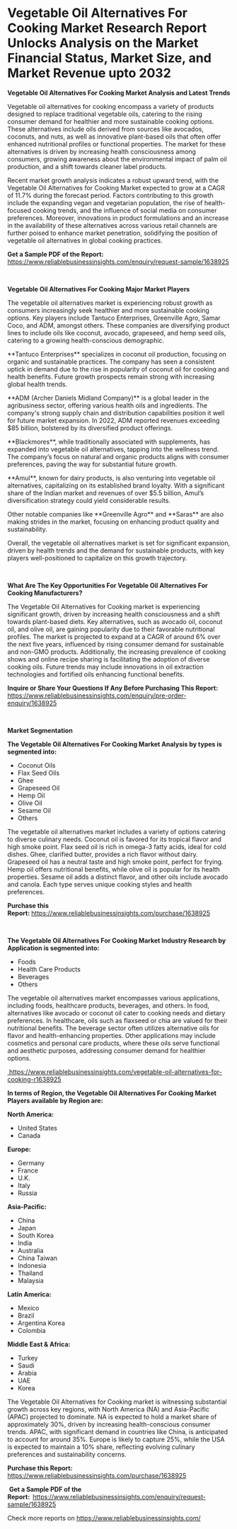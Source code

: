 <p><h1>Vegetable Oil Alternatives For Cooking Market Research Report Unlocks Analysis on the Market Financial Status, Market Size, and Market Revenue upto 2032</h1></p><p><strong>Vegetable Oil Alternatives For Cooking Market Analysis and Latest Trends</strong></p>
<p><p>Vegetable oil alternatives for cooking encompass a variety of products designed to replace traditional vegetable oils, catering to the rising consumer demand for healthier and more sustainable cooking options. These alternatives include oils derived from sources like avocados, coconuts, and nuts, as well as innovative plant-based oils that often offer enhanced nutritional profiles or functional properties. The market for these alternatives is driven by increasing health consciousness among consumers, growing awareness about the environmental impact of palm oil production, and a shift towards cleaner label products.</p><p>Recent market growth analysis indicates a robust upward trend, with the Vegetable Oil Alternatives for Cooking Market expected to grow at a CAGR of 11.7% during the forecast period. Factors contributing to this growth include the expanding vegan and vegetarian population, the rise of health-focused cooking trends, and the influence of social media on consumer preferences. Moreover, innovations in product formulations and an increase in the availability of these alternatives across various retail channels are further poised to enhance market penetration, solidifying the position of vegetable oil alternatives in global cooking practices.</p></p>
<p><strong>Get a Sample PDF of the Report:&nbsp;</strong> <a href="https://www.reliablebusinessinsights.com/enquiry/request-sample/1638925?utm_campaign=2121&utm_medium=2&utm_source=Github&utm_content=ia&utm_term=15022025&utm_id=vegetable-oil-alternatives-for-cooking">https://www.reliablebusinessinsights.com/enquiry/request-sample/1638925</a></p>
<p>&nbsp;</p>
<p><strong>Vegetable Oil Alternatives For Cooking Major Market Players</strong></p>
<p><p>The vegetable oil alternatives market is experiencing robust growth as consumers increasingly seek healthier and more sustainable cooking options. Key players include Tantuco Enterprises, Greenville Agro, Samar Coco, and ADM, amongst others. These companies are diversifying product lines to include oils like coconut, avocado, grapeseed, and hemp seed oils, catering to a growing health-conscious demographic.</p><p>**Tantuco Enterprises** specializes in coconut oil production, focusing on organic and sustainable practices. The company has seen a consistent uptick in demand due to the rise in popularity of coconut oil for cooking and health benefits. Future growth prospects remain strong with increasing global health trends.</p><p>**ADM (Archer Daniels Midland Company)** is a global leader in the agribusiness sector, offering various health oils and ingredients. The company's strong supply chain and distribution capabilities position it well for future market expansion. In 2022, ADM reported revenues exceeding $85 billion, bolstered by its diversified product offerings.</p><p>**Blackmores**, while traditionally associated with supplements, has expanded into vegetable oil alternatives, tapping into the wellness trend. The company’s focus on natural and organic products aligns with consumer preferences, paving the way for substantial future growth.</p><p>**Amul**, known for dairy products, is also venturing into vegetable oil alternatives, capitalizing on its established brand loyalty. With a significant share of the Indian market and revenues of over $5.5 billion, Amul’s diversification strategy could yield considerable results.</p><p>Other notable companies like **Greenville Agro** and **Saras** are also making strides in the market, focusing on enhancing product quality and sustainability. </p><p>Overall, the vegetable oil alternatives market is set for significant expansion, driven by health trends and the demand for sustainable products, with key players well-positioned to capitalize on this growth trajectory.</p></p>
<p>&nbsp;</p>
<p><strong>What Are The Key Opportunities For Vegetable Oil Alternatives For Cooking Manufacturers?</strong></p>
<p><p>The Vegetable Oil Alternatives for Cooking market is experiencing significant growth, driven by increasing health consciousness and a shift towards plant-based diets. Key alternatives, such as avocado oil, coconut oil, and olive oil, are gaining popularity due to their favorable nutritional profiles. The market is projected to expand at a CAGR of around 6% over the next five years, influenced by rising consumer demand for sustainable and non-GMO products. Additionally, the increasing prevalence of cooking shows and online recipe sharing is facilitating the adoption of diverse cooking oils. Future trends may include innovations in oil extraction technologies and fortified oils enhancing functional benefits.</p></p>
<p><strong>Inquire or Share Your Questions If Any Before Purchasing This Report:</strong> <a href="https://www.reliablebusinessinsights.com/enquiry/pre-order-enquiry/1638925?utm_campaign=2121&utm_medium=2&utm_source=Github&utm_content=ia&utm_term=15022025&utm_id=vegetable-oil-alternatives-for-cooking">https://www.reliablebusinessinsights.com/enquiry/pre-order-enquiry/1638925</a></p>
<p>&nbsp;</p>
<p><strong>Market Segmentation</strong></p>
<p><strong>The Vegetable Oil Alternatives For Cooking Market Analysis by types is segmented into:</strong></p>
<p><ul><li>Coconut Oils</li><li>Flax Seed Oils</li><li>Ghee</li><li>Grapeseed Oil</li><li>Hemp Oil</li><li>Olive Oil</li><li>Sesame Oil</li><li>Others</li></ul></p>
<p><p>The vegetable oil alternatives market includes a variety of options catering to diverse culinary needs. Coconut oil is favored for its tropical flavor and high smoke point. Flax seed oil is rich in omega-3 fatty acids, ideal for cold dishes. Ghee, clarified butter, provides a rich flavor without dairy. Grapeseed oil has a neutral taste and high smoke point, perfect for frying. Hemp oil offers nutritional benefits, while olive oil is popular for its health properties. Sesame oil adds a distinct flavor, and other oils include avocado and canola. Each type serves unique cooking styles and health preferences.</p></p>
<p><strong>Purchase this Report:&nbsp;</strong><a href="https://www.reliablebusinessinsights.com/purchase/1638925?utm_campaign=2121&utm_medium=2&utm_source=Github&utm_content=ia&utm_term=15022025&utm_id=vegetable-oil-alternatives-for-cooking">https://www.reliablebusinessinsights.com/purchase/1638925</a></p>
<p>&nbsp;</p>
<p><strong>The Vegetable Oil Alternatives For Cooking Market Industry Research by Application is segmented into:</strong></p>
<p><ul><li>Foods</li><li>Health Care Products</li><li>Beverages</li><li>Others</li></ul></p>
<p><p>The vegetable oil alternatives market encompasses various applications, including foods, healthcare products, beverages, and others. In food, alternatives like avocado or coconut oil cater to cooking needs and dietary preferences. In healthcare, oils such as flaxseed or chia are valued for their nutritional benefits. The beverage sector often utilizes alternative oils for flavor and health-enhancing properties. Other applications may include cosmetics and personal care products, where these oils serve functional and aesthetic purposes, addressing consumer demand for healthier options.</p></p>
<p><a href="https://www.reliablebusinessinsights.com/vegetable-oil-alternatives-for-cooking-r1638925?utm_campaign=2121&utm_medium=2&utm_source=Github&utm_content=ia&utm_term=15022025&utm_id=vegetable-oil-alternatives-for-cooking">&nbsp;https://www.reliablebusinessinsights.com/vegetable-oil-alternatives-for-cooking-r1638925</a></p>
<p><strong>In terms of Region, the Vegetable Oil Alternatives For Cooking Market Players available by Region are:</strong></p>
<p>
    <p> <strong> North America: </strong>
        <ul>
            <li>United States</li>
            <li>Canada</li>
        </ul>
        </p> 
    <p> <strong> Europe: </strong>
        <ul>
            <li>Germany</li>
            <li>France</li>
            <li>U.K.</li>
            <li>Italy</li>
            <li>Russia</li>
        </ul>
        </p> 
    <p> <strong> Asia-Pacific: </strong>
        <ul>
            <li>China</li>
            <li>Japan</li>
            <li>South Korea</li>
            <li>India</li>
            <li>Australia</li>
            <li>China Taiwan</li>
            <li>Indonesia</li>
            <li>Thailand</li>
            <li>Malaysia</li>
        </ul>
        </p> 
    <p> <strong> Latin America: </strong>
        <ul>
            <li>Mexico</li>
            <li>Brazil</li>
            <li>Argentina Korea</li>
            <li>Colombia</li>
        </ul>
        </p> 
    <p> <strong> Middle East & Africa: </strong>
        <ul>
            <li>Turkey</li>
            <li>Saudi</li>
            <li>Arabia</li>
            <li>UAE</li>
            <li>Korea</li>
        </ul>
    </p>
    </p>
<p><p>The Vegetable Oil Alternatives for Cooking market is witnessing substantial growth across key regions, with North America (NA) and Asia-Pacific (APAC) projected to dominate. NA is expected to hold a market share of approximately 30%, driven by increasing health-conscious consumer trends. APAC, with significant demand in countries like China, is anticipated to account for around 35%. Europe is likely to capture 25%, while the USA is expected to maintain a 10% share, reflecting evolving culinary preferences and sustainability concerns.</p></p>
<p><strong>Purchase this Report: </strong><a href="https://www.reliablebusinessinsights.com/purchase/1638925?utm_campaign=2121&utm_medium=2&utm_source=Github&utm_content=ia&utm_term=15022025&utm_id=vegetable-oil-alternatives-for-cooking">https://www.reliablebusinessinsights.com/purchase/1638925</a></p>
<p>&nbsp;<strong>Get a Sample PDF of the Report:&nbsp;&nbsp;</strong><a href="https://www.reliablebusinessinsights.com/enquiry/request-sample/1638925?utm_campaign=2121&utm_medium=2&utm_source=Github&utm_content=ia&utm_term=15022025&utm_id=vegetable-oil-alternatives-for-cooking">https://www.reliablebusinessinsights.com/enquiry/request-sample/1638925</a></p>
<p><strong></strong></p>
<p>Check more reports on <a href="https://www.reliablebusinessinsights.com/?utm_campaign=2121&utm_medium=2&utm_source=Github&utm_content=ia&utm_term=15022025&utm_id=vegetable-oil-alternatives-for-cooking">https://www.reliablebusinessinsights.com/</a></p>